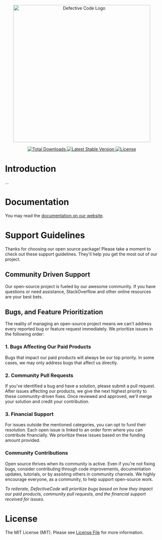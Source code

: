 <p align="center">
    <picture>
      <source media="(prefers-color-scheme: dark)" srcset="https://defectivecode.com/logos/logo-animated-dark.png">
      <img width="450" alt="Defective Code Logo" src="https://defectivecode.com/logos/logo-animated-light.png">
    </picture>
</p>

<p align="center">
    <a href="https://packagist.org/packages/defectivecode/skeleton">
        <img src="https://poser.pugx.org/defectivecode/skeleton/d/total.svg" alt="Total Downloads">
    </a>
    <a href="https://packagist.org/packages/defectivecode/skeleton">
        <img src="https://poser.pugx.org/defectivecode/skeleton/v/stable.svg" alt="Latest Stable Version">
    </a>
    <a href="https://packagist.org/packages/defectivecode/skeleton">
        <img src="https://poser.pugx.org/defectivecode/skeleton/license.svg" alt="License">
    </a>
</p>

# Introduction

...

# Documentation

You may read the [documentation on our website](https://www.defectivecode.com/packages/skelton).

# Support Guidelines

Thanks for choosing our open source package! Please take a moment to check out these support guidelines. They'll help
you get the most out of our project.

## Community Driven Support

Our open-source project is fueled by our awesome community. If you have questions or need assistance, StackOverflow and
other online resources are your best bets.

## Bugs, and Feature Prioritization

The reality of managing an open-source project means we can't address every reported bug or feature request immediately.
We prioritize issues in the following order:

### 1. Bugs Affecting Our Paid Products

Bugs that impact our paid products will always be our top priority. In some cases, we may only address bugs that affect
us directly.

### 2. Community Pull Requests

If you've identified a bug and have a solution, please submit a pull request. After issues affecting our products, we
give the next highest priority to these community-driven fixes. Once reviewed and approved, we'll merge your solution
and credit your contribution.

### 3. Financial Support

For issues outside the mentioned categories, you can opt to fund their resolution. Each open issue is linked to an order
form where you can contribute financially. We prioritize these issues based on the funding amount provided.

### Community Contributions

Open source thrives when its community is active. Even if you're not fixing bugs, consider contributing through code
improvements, documentation updates, tutorials, or by assisting others in community channels. We highly encourage
everyone, as a community, to help support open-source work.

_To reiterate, DefectiveCode will prioritize bugs based on how they impact our paid products, community pull requests,
and the financial support received for issues._

# License

The MIT License (MIT). Please see [License File](LICENSE.md) for more information.
